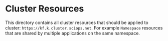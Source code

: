 # Cluster Resources
This directory contains all cluster resources that should be applied to cluster: `https://kf.k.cluster.sciops.net`.
For example `Namespace` resources that are shared by multiple applications on the same namespace.
